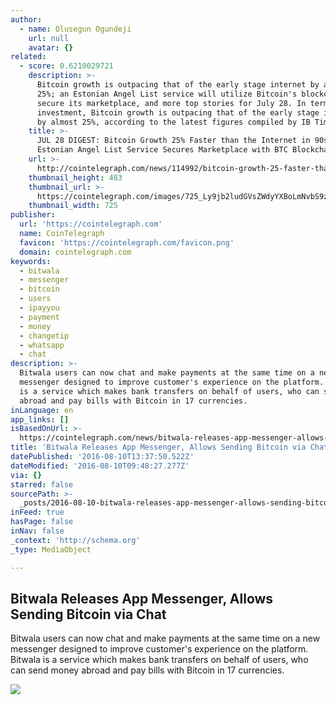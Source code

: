 ```yaml
---
author:
  - name: Olusegun Ogundeji
    url: null
    avatar: {}
related:
  - score: 0.6210029721
    description: >-
      Bitcoin growth is outpacing that of the early stage internet by almost
      25%; an Estonian Angel List service will utilize Bitcoin's blockchain to
      secure its marketplace, and more top stories for July 28. In terms of
      investment, Bitcoin growth is outpacing that of the early stage internet
      by almost 25%, according to the latest figures compiled by IB Times UK.
    title: >-
      JUL 28 DIGEST: Bitcoin Growth 25% Faster than the Internet in 90s;
      Estonian Angel List Service Secures Marketplace with BTC Blockchain
    url: >-
      http://cointelegraph.com/news/114992/bitcoin-growth-25-faster-than-the-internet-in-90s-estonian-angel-list-service-secures-marketplace-with-btc-blockchain
    thumbnail_height: 483
    thumbnail_url: >-
      https://cointelegraph.com/images/725_Ly9jb2ludGVsZWdyYXBoLmNvbS9zdG9yYWdlL3VwbG9hZHMvdmlldy85OTE5MjU5NTUxNmEyZDIxZWMxOTZiZWQzNjI2MjQ0NS5wbmc=.jpg
    thumbnail_width: 725
publisher:
  url: 'https://cointelegraph.com'
  name: CoinTelegraph
  favicon: 'https://cointelegraph.com/favicon.png'
  domain: cointelegraph.com
keywords:
  - bitwala
  - messenger
  - bitcoin
  - users
  - ipayyou
  - payment
  - money
  - changetip
  - whatsapp
  - chat
description: >-
  Bitwala users can now chat and make payments at the same time on a new
  messenger designed to improve customer's experience on the platform. Bitwala
  is a service which makes bank transfers on behalf of users, who can send money
  abroad and pay bills with Bitcoin in 17 currencies.
inLanguage: en
app_links: []
isBasedOnUrl: >-
  https://cointelegraph.com/news/bitwala-releases-app-messenger-allows-sending-bitcoin-via-chat
title: 'Bitwala Releases App Messenger, Allows Sending Bitcoin via Chat'
datePublished: '2016-08-10T13:37:50.522Z'
dateModified: '2016-08-10T09:48:27.277Z'
via: {}
starred: false
sourcePath: >-
  _posts/2016-08-10-bitwala-releases-app-messenger-allows-sending-bitcoin-via-c.md
inFeed: true
hasPage: false
inNav: false
_context: 'http://schema.org'
_type: MediaObject

---
```

<article style=""><h1>Bitwala Releases App Messenger, Allows Sending Bitcoin via Chat</h1><p>Bitwala users can now chat and make payments at the same time on a new messenger designed to improve customer's experience on the platform. Bitwala is a service which makes bank transfers on behalf of users, who can send money abroad and pay bills with Bitcoin in 17 currencies.</p><img src="https://cointelegraph.com/images/725_Ly9jb2ludGVsZWdyYXBoLmNvbS9zdG9yYWdlL3VwbG9hZHMvdmlldy8wOWVjODdjMTVlMWI4MzRjMDY4MTU0NmNmMWJmOGIwZS5qcGc=.jpg" /></article>